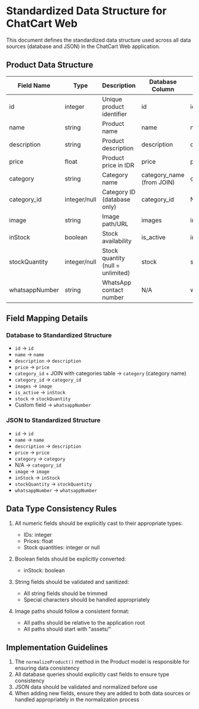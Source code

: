 # Standardized Data Structure for ChatCart Web

This document defines the standardized data structure used across all data sources (database and JSON) in the ChatCart Web application.

## Product Data Structure

| Field Name | Type | Description | Database Column | JSON Field |
|------------|------|-------------|-----------------|------------|
| id | integer | Unique product identifier | id | id |
| name | string | Product name | name | name |
| description | string | Product description | description | description |
| price | float | Product price in IDR | price | price |
| category | string | Category name | category_name (from JOIN) | category |
| category_id | integer/null | Category ID (database only) | category_id | N/A |
| image | string | Image path/URL | images | image |
| inStock | boolean | Stock availability | is_active | inStock |
| stockQuantity | integer/null | Stock quantity (null = unlimited) | stock | stockQuantity |
| whatsappNumber | string | WhatsApp contact number | N/A | whatsappNumber |

## Field Mapping Details

### Database to Standardized Structure
- `id` → `id`
- `name` → `name`
- `description` → `description`
- `price` → `price`
- `category_id` + JOIN with categories table → `category` (category name)
- `category_id` → `category_id`
- `images` → `image`
- `is_active` → `inStock`
- `stock` → `stockQuantity`
- Custom field → `whatsappNumber`

### JSON to Standardized Structure
- `id` → `id`
- `name` → `name`
- `description` → `description`
- `price` → `price`
- `category` → `category`
- N/A → `category_id`
- `image` → `image`
- `inStock` → `inStock`
- `stockQuantity` → `stockQuantity`
- `whatsappNumber` → `whatsappNumber`

## Data Type Consistency Rules

1. All numeric fields should be explicitly cast to their appropriate types:
   - IDs: integer
   - Prices: float
   - Stock quantities: integer or null

2. Boolean fields should be explicitly converted:
   - inStock: boolean

3. String fields should be validated and sanitized:
   - All string fields should be trimmed
   - Special characters should be handled appropriately

4. Image paths should follow a consistent format:
   - All paths should be relative to the application root
   - All paths should start with "assets/"

## Implementation Guidelines

1. The `normalizeProduct()` method in the Product model is responsible for ensuring data consistency
2. All database queries should explicitly cast fields to ensure type consistency
3. JSON data should be validated and normalized before use
4. When adding new fields, ensure they are added to both data sources or handled appropriately in the normalization process